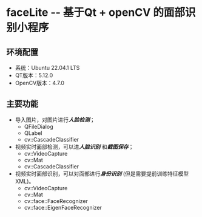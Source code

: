 # faceLite -- 基于Qt + openCV 的面部识别小程序
## 环境配置
* 系统：Ubuntu 22.04.1 LTS
* QT版本：5.12.0
* OpenCV版本：4.7.0
## 主要功能
* 导入图片，对图片进行***人脸检测***；
  * QFileDialog
  * QLabel
  * cv::CascadeClassifier
* 视频实时面部检测，可以进***人脸识别*** 和***截图保存***；
  * cv::VideoCapture
  * cv::Mat
  * cv::CascadeClassifier
* 视频实时面部识别，可以对面部进行***身份识别*** (但是需要提前训练特征模型XML)。
  * cv::VideoCapture
  * cv::Mat
  * cv::face::FaceRecognizer
  * cv::face::EigenFaceRecognizer
